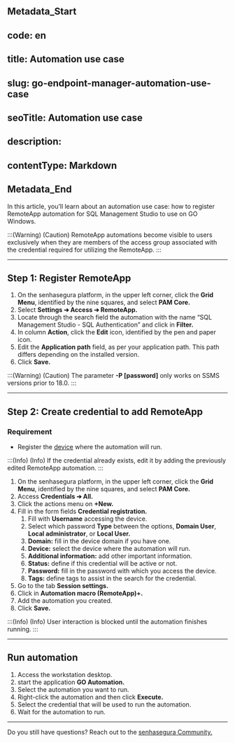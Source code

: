 ## Metadata_Start 
## code: en
## title: Automation use case 
## slug: go-endpoint-manager-automation-use-case 
## seoTitle: Automation use case 
## description:  
## contentType: Markdown 
## Metadata_End
In this article, you’ll  learn about an automation use case:  how to register RemoteApp automation for SQL Management Studio to use on GO Windows.

:::(Warning) (Caution)
RemoteApp automations become visible to users exclusively when they are members of the access group associated with the credential required for utilizing the RemoteApp.
:::

* * *

## Step 1: Register RemoteApp

1. On the senhasegura platform, in the upper left corner, click the **Grid Menu**, identified by the nine squares, and select **PAM Core.**
2. Select **Settings ➔ Access ➔ RemoteApp.**
3. Locate through the search field the automation with the name “SQL Management Studio - SQL Authentication” and click in **Filter.**
4. In column **Action**, click  the **Edit** icon, identified by the pen and paper icon.
5. Edit the **Application path** field, as per your application path. This path differs depending on the installed version.
6. Click **Save.**

:::(Warning) (Caution)
The parameter **-P [password]** only works on SSMS versions prior to 18.0.
:::

* * *

## Step 2: Create credential to add RemoteApp

### Requirement

* Register the [device](https://docs.senhasegura.io/v3-32/docs/pam-devices-management#add-a-new-device) where the automation will run.

:::(Info) (Info)
If the credential already exists, edit it by adding the previously edited RemoteApp automation.
:::

1. On the senhasegura platform, in the upper left corner, click the **Grid Menu**, identified by the nine squares, and select **PAM Core.**
2. Access **Credentials ➔ All.**
3. Click the actions menu on **+New.**
4. Fill in the form fields **Credential registration.**
    1. Fill with **Username** accessing the device.
    2. Select which password **Type** between the options, **Domain User**, **Local administrator**, or **Local User.**
    3. **Domain:** fill in the device domain if you have one.
    4. **Device:** select the device where the automation will run.
    5. **Additional information:** add other important information.
    6. **Status:** define if this credential will be active or not.
    7. **Password:** fill in the password with which you access the device.
    8. **Tags:** define tags to assist in the search for the credential.
5. Go to the tab **Session settings.**
6. Click in **Automation macro (RemoteApp)+.**
7. Add the automation you created.
8. Click **Save.**

:::(Info) (Info)
User interaction is blocked until the automation finishes running.
:::

* * *
## Run automation

1. Access the workstation desktop.
2. start the application **GO Automation.**
3. Select the automation you want to run.
4. Right-click the automation and then click **Execute.**
5. Select the credential that will be used to run the automation.
6. Wait for the automation to run.

* * *

Do you still have questions? Reach out to the [senhasegura Community.](https://community.senhasegura.io/)


